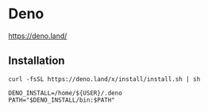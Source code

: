# Deno

<https://deno.land/>

## Installation

```bash=
curl -fsSL https://deno.land/x/install/install.sh | sh

DENO_INSTALL=/home/${USER}/.deno
PATH="$DENO_INSTALL/bin:$PATH"
```

